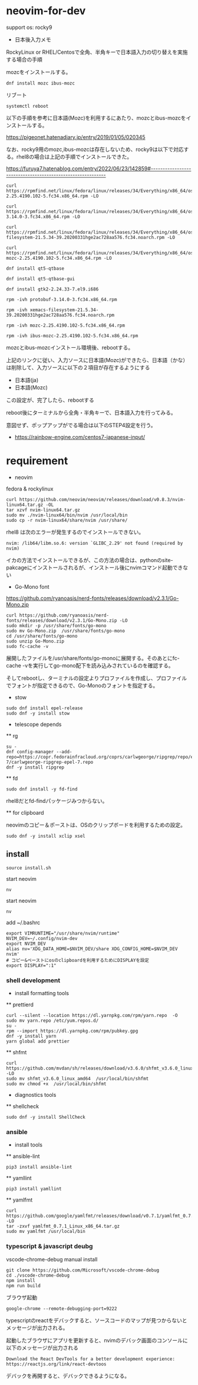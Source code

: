# neovim-for-dev

support os: rocky9

* 日本後入力メモ

RockyLinux or RHEL/Centosで全角、半角キーで日本語入力の切り替えを実施する場合の手順

mozcをインストールする。

```
dnf install mozc ibus-mozc
```

リブート

```
systemctl reboot
```

以下の手順を参考に日本語(Mozc)を利用するにあたり、mozcとibus-mozcをインストールする。


https://pigeonet.hatenadiary.jp/entry/2019/01/05/020345


なお、rocky9用のmozc,ibus-mozcは存在しないため、rocky9は以下で対応する。rhel8の場合は上記の手順でインストールできた。

https://furuya7.hatenablog.com/entry/2022/06/23/142859#-----------------------------------------------------------


```
curl https://rpmfind.net/linux/fedora/linux/releases/34/Everything/x86_64/os/Packages/m/mozc-2.25.4190.102-5.fc34.x86_64.rpm -LO

curl https://rpmfind.net/linux/fedora/linux/releases/34/Everything/x86_64/os/Packages/p/protobuf-3.14.0-3.fc34.x86_64.rpm -LO

curl https://rpmfind.net/linux/fedora/linux/releases/34/Everything/x86_64/os/Packages/x/xemacs-filesystem-21.5.34-39.20200331hge2ac728aa576.fc34.noarch.rpm -LO

curl https://rpmfind.net/linux/fedora/linux/releases/34/Everything/x86_64/os/Packages/i/ibus-mozc-2.25.4190.102-5.fc34.x86_64.rpm -LO

dnf install qt5-qtbase

dnf install qt5-qtbase-gui

dnf install gtk2-2.24.33-7.el9.i686

rpm -ivh protobuf-3.14.0-3.fc34.x86_64.rpm

rpm -ivh xemacs-filesystem-21.5.34-39.20200331hge2ac728aa576.fc34.noarch.rpm

rpm -ivh mozc-2.25.4190.102-5.fc34.x86_64.rpm

rpm -ivh ibus-mozc-2.25.4190.102-5.fc34.x86_64.rpm
```

mozcとibus-mozcインストール環境後、rebootする。

上記のリンクに従い、入力ソースに日本語(Mozc)ができたら、日本語（かな）は削除して、入力ソースに以下の２項目が存在するようにする

* 日本語(ja)
* 日本語(Mozc)

この設定が、完了したら、rebootする

reboot後にターミナルから全角・半角キーで、日本語入力を行ってみる。

意図せず、ポップアップがでる場合は以下のSTEP4設定を行う。

* https://rainbow-engine.com/centos7-japanese-input/


# requirement

* neovim

fedora & rockylinux
```
curl https://github.com/neovim/neovim/releases/download/v0.8.3/nvim-linux64.tar.gz -OL
tar xzvf nvim-linux64.tar.gz
sudo mv ./nvim-linux64/bin/nvim /usr/local/bin
sudo cp -r nvim-linux64/share/nvim /usr/share/
```

rhel8 は次のエラーが発生するのでインストールできない。 

```
nvim: /lib64/libm.so.6: version `GLIBC_2.29' not found (required by nvim)
```

イカの方法でインストールできるが、この方法の場合は、pythonのsite-pakcageにインストールされるが、インストール後にnvimコマンド起動できない


* Go-Mono font


https://github.com/ryanoasis/nerd-fonts/releases/download/v2.3.1/Go-Mono.zip

```
curl https://github.com/ryanoasis/nerd-fonts/releases/download/v2.3.1/Go-Mono.zip -LO
sudo mkdir -p /usr/share/fonts/go-mono
sudo mv Go-Mono.zip  /usr/share/fonts/go-mono
cd /usr/share/fonts/go-mono
sudo unzip Go-Mono.zip
sudo fc-cache -v
```

展開したファイルを/usr/share/fonts/go-monoに展開する。そのあとにfc-cache -vを実行してgo-mono配下を読み込みされているのを確認する。

そしてrebootし、ターミナルの設定よりプロファイルを作成し、プロファイルでフォントが指定できるので、Go-Monoのフォントを指定する。

* stow

```
sudo dnf install epel-release
sudo dnf -y install stow
```

* telescope depends

** rg

```
su -
dnf config-manager --add-repo=https://copr.fedorainfracloud.org/coprs/carlwgeorge/ripgrep/repo/epel-7/carlwgeorge-ripgrep-epel-7.repo
dnf -y install ripgrep
```

** fd

```
sudo dnf install -y fd-find
```

rhel8だとfd-findパッケージみつからない。

** for clipboard

neovimのコピー＆ポーストは、OSのクリップボードを利用するための設定。

```
sudo dnf -y install xclip xsel
```


## install 


```
source install.sh
```

start neovim
```
nv
```


start neovim
```
nv
```

add ~/.bashrc

```
export VIMRUNTIME="/usr/share/nvim/runtime"
NVIM_DEV=~/.config/nvim-dev
export NVIM_DEV
alias nv='XDG_DATA_HOME=$NVIM_DEV/share XDG_CONFIG_HOME=$NVIM_DEV nvim'
# コピー&ペーストにosのclipboardを利用するためにDISPLAYを設定
export DISPLAY=":1"
```

### shell development

* install formatting tools

** prettierd

```
curl --silent --location https://dl.yarnpkg.com/rpm/yarn.repo  -O
sudo mv yarn.repo /etc/yum.repos.d/
su -
rpm --import https://dl.yarnpkg.com/rpm/pubkey.gpg
dnf -y install yarn
yarn global add prettier
```

** shfmt

```
curl https://github.com/mvdan/sh/releases/download/v3.6.0/shfmt_v3.6.0_linux_amd64 -LO
sudo mv shfmt_v3.6.0_linux_amd64  /usr/local/bin/shfmt
sudo mv chmod +x  /usr/local/bin/shfmt
```

* diagnostics tools

** shellcheck
```
sudo dnf -y install ShellCheck
```

### ansible 

* install tools

** ansible-lint

```
pip3 install ansible-lint
```

** yamllint

```
pip3 install yamllint
```

** yamlfmt

```
curl https://github.com/google/yamlfmt/releases/download/v0.7.1/yamlfmt_0.7.1_Linux_x86_64.tar.gz -LO
tar -zxvf yamlfmt_0.7.1_Linux_x86_64.tar.gz
sudo mv yamlfmt /usr/local/bin
```

### typescript & javascript deubg

vscode-chrome-debug manual install

```
git clone https://github.com/Microsoft/vscode-chrome-debug
cd ./vscode-chrome-debug
npm install
npm run build
```

ブラウザ起動

```
google-chrome --remote-debugging-port=9222
```

typescriptのreactをデバックすると、ソースコードのマップが見つからないとメッセージが出力される。

起動したブラウザにアプリを更新すると、nvimのデバック画面のコンソールに以下のメッセージが出力される

```
Download the React DevTools for a better development experience: https://reactjs.org/link/react-devtoos
```

デバックを再開すると、デバックできるようになる。




